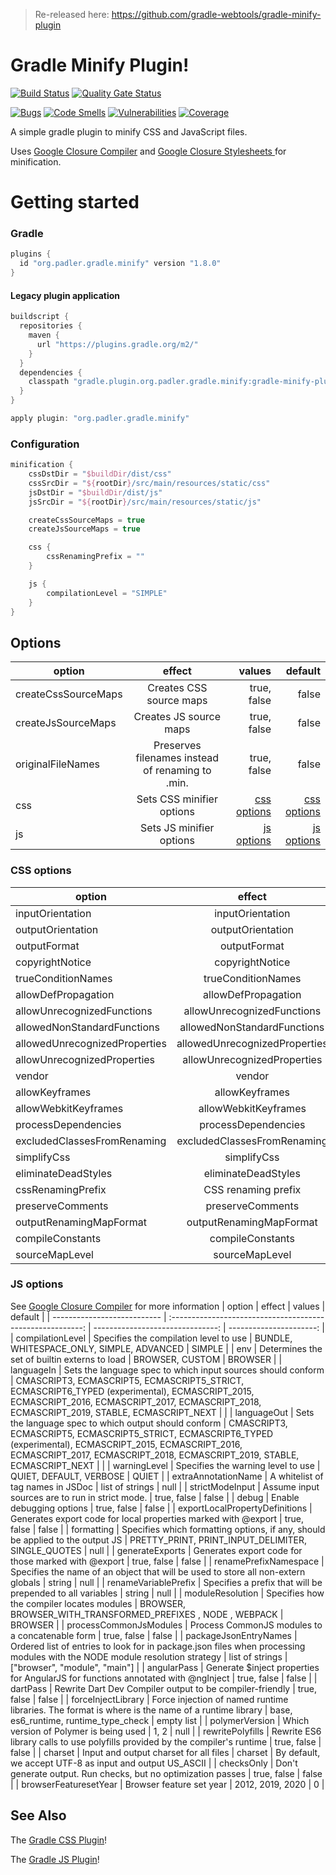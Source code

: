 > Re-released here: https://github.com/gradle-webtools/gradle-minify-plugin

# Gradle Minify Plugin!
[![Build Status](https://travis-ci.com/616slayer616/gradle-minify-plugin.svg?branch=master)](https://travis-ci.com/616slayer616/gradle-minify-plugin)
[![Quality Gate Status](https://sonarcloud.io/api/project_badges/measure?project=616slayer616_gradle-minify-plugin&metric=alert_status)](https://sonarcloud.io/dashboard?id=616slayer616_gradle-minify-plugin)

[![Bugs](https://sonarcloud.io/api/project_badges/measure?project=616slayer616_gradle-minify-plugin&metric=bugs)](https://sonarcloud.io/dashboard?id=616slayer616_gradle-minify-plugin)
[![Code Smells](https://sonarcloud.io/api/project_badges/measure?project=616slayer616_gradle-minify-plugin&metric=code_smells)](https://sonarcloud.io/dashboard?id=616slayer616_gradle-minify-plugin)
[![Vulnerabilities](https://sonarcloud.io/api/project_badges/measure?project=616slayer616_gradle-minify-plugin&metric=vulnerabilities)](https://sonarcloud.io/dashboard?id=616slayer616_gradle-minify-plugin)
[![Coverage](https://sonarcloud.io/api/project_badges/measure?project=616slayer616_gradle-minify-plugin&metric=coverage)](https://sonarcloud.io/dashboard?id=616slayer616_gradle-minify-plugin)

A simple gradle plugin to minify CSS and JavaScript files.

Uses [Google Closure Compiler](https://github.com/google/closure-compiler) and [Google Closure Stylesheets
](https://github.com/google/closure-stylesheets) for minification.

# Getting started

### Gradle
```groovy
plugins {
  id "org.padler.gradle.minify" version "1.8.0"
}
```

#### Legacy plugin application
```groovy
buildscript {
  repositories {
    maven {
      url "https://plugins.gradle.org/m2/"
    }
  }
  dependencies {
    classpath "gradle.plugin.org.padler.gradle.minify:gradle-minify-plugin:1.8.0"
  }
}

apply plugin: "org.padler.gradle.minify"
```

### Configuration
````groovy
minification {
    cssDstDir = "$buildDir/dist/css"
    cssSrcDir = "${rootDir}/src/main/resources/static/css"
    jsDstDir = "$buildDir/dist/js"
    jsSrcDir = "${rootDir}/src/main/resources/static/js"

    createCssSourceMaps = true
    createJsSourceMaps = true

    css {
        cssRenamingPrefix = ""
    }

    js {
        compilationLevel = "SIMPLE"
    }   
}
````

## Options
| option                      | effect                                                     | values                           | default                      |
| --------------------------- | :--------------------------------------------------------: | -------------------------------: | ---------------------------: |
| createCssSourceMaps         | Creates CSS source maps                                    | true, false                      | false                        |
| createJsSourceMaps          | Creates JS source maps                                     | true, false                      | false                        |
| originalFileNames           | Preserves filenames instead of renaming to .min.           | true, false                      | false                        |
| css                         | Sets CSS minifier options                                  | [css options](#css-options)      | [css options](#css-options)  |
| js                          | Sets JS minifier options                                   | [js options](#js-options)        | [js options](#js-options)    |

### CSS options
| option                        | effect                                                     | values                              | default                 |
| ---------------------------   | :--------------------------------------------------------: | -------------------------------:    | ----------------------: |
| inputOrientation              | inputOrientation                                           | JobDescription.InputOrientation     | LTR                     |
| outputOrientation             | outputOrientation                                          | JobDescription.OutputOrientation    | LTR                     |
| outputFormat                  | outputFormat                                               | JobDescription.OutputFormat         | COMPRESSED              |
| copyrightNotice               | copyrightNotice                                            | String                              | null                    |
| trueConditionNames            | trueConditionNames                                         | list of strings                     | empty list              |
| allowDefPropagation           | allowDefPropagation                                        | true, false                         | true                    |
| allowUnrecognizedFunctions    | allowUnrecognizedFunctions                                 | true, false                         | true                    |
| allowedNonStandardFunctions   | allowedNonStandardFunctions                                | list of strings                     | empty list              |
| allowedUnrecognizedProperties | allowedUnrecognizedProperties                              | list of strings                     | empty list              |
| allowUnrecognizedProperties   | allowUnrecognizedProperties                                | true, false                         | true                    |
| vendor                        | vendor                                                     | Vendor                              | null                    |
| allowKeyframes                | allowKeyframes                                             | true, false                         | true                    |
| allowWebkitKeyframes          | allowWebkitKeyframes                                       | true, false                         | true                    |
| processDependencies           | processDependencies                                        | true, false                         | true                    |
| excludedClassesFromRenaming   | excludedClassesFromRenaming                                | list of strings                     | empty list              |
| simplifyCss                   | simplifyCss                                                | true, false                         | true                    |
| eliminateDeadStyles           | eliminateDeadStyles                                        | true, false                         | false                   |
| cssRenamingPrefix             | CSS renaming prefix                                        | String                              | empty string            |
| preserveComments              | preserveComments                                           | true, false                         | false                   |
| outputRenamingMapFormat       | outputRenamingMapFormat                                    | OutputRenamingMapFormat             | JSON                    |
| compileConstants              | compileConstants                                           | map                                 | empty map               |
| sourceMapLevel                | sourceMapLevel                                             | JobDescription.SourceMapDetailLevel | DEFAULT                 |

### JS options
See [Google Closure Compiler](https://github.com/google/closure-compiler/wiki/Flags-and-Options) for more information
| option                         | effect                                                                                                                     | values                                                                                                                                                                                      | default                                                  |
| ---------------------------    | :--------------------------------------------------------:                                                                 | -------------------------------:                                                                                                                                                            | ----------------------:                                  |
| compilationLevel               | Specifies the compilation level to use                                                                                     | BUNDLE, WHITESPACE_ONLY, SIMPLE, ADVANCED                                                                                                                                                   | SIMPLE                                                   |
| env                            | Determines the set of builtin externs to load                                                                              | BROWSER, CUSTOM                                                                                                                                                                             | BROWSER                                                  |
| languageIn                     | Sets the language spec to which input sources should conform                                                               | CMASCRIPT3, ECMASCRIPT5, ECMASCRIPT5_STRICT, ECMASCRIPT6_TYPED (experimental), ECMASCRIPT_2015, ECMASCRIPT_2016, ECMASCRIPT_2017, ECMASCRIPT_2018, ECMASCRIPT_2019, STABLE, ECMASCRIPT_NEXT |                                                          |
| languageOut                    | Sets the language spec to which output should conform                                                                      | CMASCRIPT3, ECMASCRIPT5, ECMASCRIPT5_STRICT, ECMASCRIPT6_TYPED (experimental), ECMASCRIPT_2015, ECMASCRIPT_2016, ECMASCRIPT_2017, ECMASCRIPT_2018, ECMASCRIPT_2019, STABLE, ECMASCRIPT_NEXT |                                                          |
| warningLevel                   | Specifies the warning level to use                                                                                         | QUIET, DEFAULT, VERBOSE                                                                                                                                                                     | QUIET                                                    |
| extraAnnotationName            | A whitelist of tag names in JSDoc                                                                                          | list of strings                                                                                                                                                                             | null                                                     |
| strictModeInput                | Assume input sources are to run in strict mode.                                                                            | true, false                                                                                                                                                                                 | false                                                    |
| debug                          | Enable debugging options                                                                                                   | true, false                                                                                                                                                                                 | false                                                    |
| exportLocalPropertyDefinitions | Generates export code for local properties marked with @export                                                             | true, false                                                                                                                                                                                 | false                                                    |
| formatting                     | Specifies which formatting options, if any, should be applied to the output JS                                             | PRETTY_PRINT, PRINT_INPUT_DELIMITER, SINGLE_QUOTES                                                                                                                                          | null                                                     |
| generateExports                | Generates export code for those marked with @export                                                                        | true, false                                                                                                                                                                                 | false                                                    |
| renamePrefixNamespace          | Specifies the name of an object that will be used to store all non-extern globals                                          | string                                                                                                                                                                                      | null                                                     |
| renameVariablePrefix           | Specifies a prefix that will be prepended to all variables                                                                 | string                                                                                                                                                                                      | null                                                     |
| moduleResolution               | Specifies how the compiler locates modules                                                                                 | BROWSER, BROWSER_WITH_TRANSFORMED_PREFIXES , NODE , WEBPACK                                                                                                                                 | BROWSER                                                  |
| processCommonJsModules         | Process CommonJS modules to a concatenable form                                                                            | true, false                                                                                                                                                                                 | false                                                    |
| packageJsonEntryNames          | Ordered list of entries to look for in package.json files when processing modules with the NODE module resolution strategy | list of strings                                                                                                                                                                             | ["browser", "module", "main"]                            |
| angularPass                    | Generate $inject properties for AngularJS for functions annotated with @ngInject                                           | true, false                                                                                                                                                                                 | false                                                    |
| dartPass                       | Rewrite Dart Dev Compiler output to be compiler-friendly                                                                   | true, false                                                                                                                                                                                 | false                                                    |
| forceInjectLibrary             | Force injection of named runtime libraries. The format is <name> where <name> is the name of a runtime library             | base, es6_runtime, runtime_type_check                                                                                                                                                       | empty list                                               |
| polymerVersion                 | Which version of Polymer is being used                                                                                     | 1, 2                                                                                                                                                                                        | null                                                     |
| rewritePolyfills               | Rewrite ES6 library calls to use polyfills provided by the compiler's runtime                                              | true, false                                                                                                                                                                                 | false                                                    |
| charset                        | Input and output charset for all files                                                                                     | charset                                                                                                                                                                                     | By default, we accept UTF-8 as input and output US_ASCII |
| checksOnly                     | Don't generate output. Run checks, but no optimization passes                                                              | true, false                                                                                                                                                                                 | false                                                    |
| browserFeaturesetYear          | Browser feature set year                                                                                                   | 2012, 2019, 2020                                                                                                                                                                            | 0                                                        |

## See Also
The [Gradle CSS Plugin](https://github.com/eriwen/gradle-css-plugin)!

The [Gradle JS Plugin](https://github.com/eriwen/gradle-js-plugin)!
